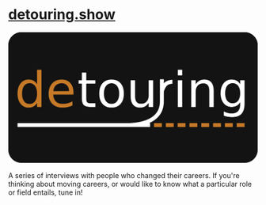 # [detouring.show](https://detouring.show/)

![](public/big-logo.png)

A series of interviews with people who changed their careers. If you're thinking about moving careers, or would like to know what a particular role or field entails, tune in!
